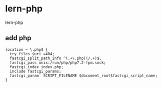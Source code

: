 # lern-php
lern-php


## add php 

````
location ~ \.php$ {
  try_files $uri =404;
  fastcgi_split_path_info ^(.+\.php)(/.+)$;
  fastcgi_pass unix:/run/php/php7.2-fpm.sock;
  fastcgi_index index.php;
  include fastcgi_params;
  fastcgi_param  SCRIPT_FILENAME $document_root$fastcgi_script_name;
}
````    
